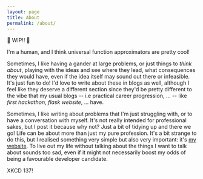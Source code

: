 ```yaml
---
layout: page
title: About
permalink: /about/
---
```


🚧 WIP!! 🚧

I'm a human, and I think universal function approximators are pretty cool!

Sometimes, I like having a gander at large problems, or just things to *think about*, playing with the ideas and see where they lead, what consequences they would have, even if the idea itself may sound out there or infeasible. It's just fun to do! I'd love to write about these in blogs as well, although I feel like they deserve a different section since they'd be pretty different to the vibe that my usual blogs -- i.e practical career progression, ... -- like *first hackathon*, *flask website*, ... have.


Sometimes, I like writing about problems that I'm just struggling with, or to have a conversation with myself. It's not really intended for professional sakes, but I post it because why not? Just a bit of tidying up and there we go! Life can be about more than just my pure profession.
It's a bit strange to do this, but I realised something very simple but also very important: it's [my website](https://github.com/Antimatter543/antimatter543.github.io). To live out my life without talking about the things I want to talk about sounds too sad, even if it might not necessarily boost my odds of being a favourable developer candidate. 

XKCD 137!

